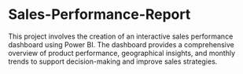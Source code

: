 # Sales-Performance-Report
This project involves the creation of an interactive sales performance dashboard using Power BI. The dashboard provides a comprehensive overview of product performance, geographical insights, and monthly trends to support decision-making and improve sales strategies.
